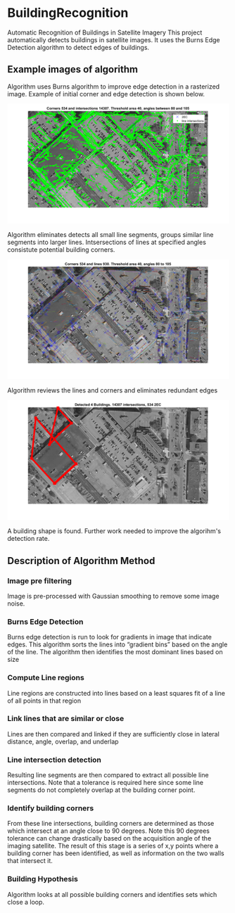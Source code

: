 # BuildingRecognition
Automatic Recognition of Buildings in Satellite Imagery
This project automatically detects buildings in satellite images. It uses the Burns Edge Detection algorithm to detect edges of buildings.

## Example images of algorithm

Algorithm uses Burns algorithm to improve edge detection in a rasterized image. Example of initial corner and edge detection is shown below. 

![alt tag](output/1_edges_corners.png?raw=true "Image Title")

Algorithm eliminates detects all small line segments, groups similar line segments into larger lines. Intsersections of lines at specified angles consistute potential building corners.

![alt tag](output/2_line_reduction.png?raw=true "Image Title")

Algorithm reviews the lines and corners and eliminates redundant edges

![alt tag](output/3_building_pred.png?raw=true "Image Title")

A building shape is found. Further work needed to improve the algorihm's detection rate.

## Description of Algorithm Method

### Image pre filtering
Image is pre-processed with Gaussian smoothing to remove some image noise.
### Burns Edge Detection
Burns edge detection is run to look for gradients in image that indicate edges. This algorithm sorts the lines into “gradient bins” based on the angle of the line. The algorithm then identifies the most dominant lines based on size
### Compute Line regions
Line regions are constructed into lines based on a least squares fit of a line of all points in that region
### Link lines that are similar or close
Lines are then compared and linked if they are sufficiently close in lateral distance, angle, overlap, and underlap
### Line intersection detection
Resulting line segments are then compared to extract all possible line intersections. Note that a tolerance is required here since some line segments do not completely overlap at the building corner point.
### Identify building corners
From these line intersections, building corners are determined as those which intersect at an angle close to 90 degrees. Note this 90 degrees tolerance can change drastically based on the acquisition angle of the imaging satellite. The result of this stage is a series of x,y points where a building corner has been identified, as well as information on the two walls that intersect it.
### Building Hypothesis
Algorithm looks at all possible building corners and identifies sets which close a loop.
